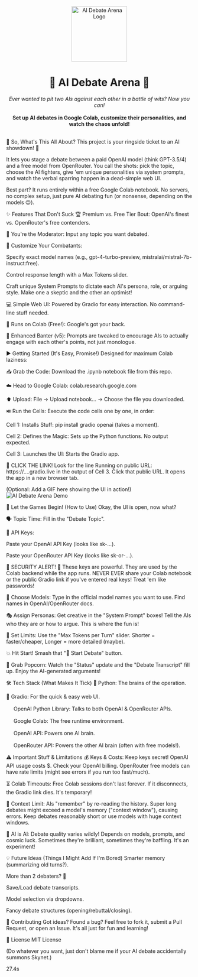 <br>
<p align="center">
<img src="https://raw.githubusercontent.com/user-attachments/assets/b8c1a603-2960-428e-a382-7f626378f63f/ai-debate-arena-logo.png" width="150" alt="AI Debate Arena Logo">
<h1 align="center">🤖 AI Debate Arena 🤺</h1>
<p align="center">
<i> Ever wanted to pit two AIs against each other in a battle of wits? Now you can! </i>
<br>
<br>
<b> Set up AI debates in Google Colab, customize their personalities, and watch the chaos unfold! </b>
</p>
</p>
<br>
🤔 So, What's This All About?
This project is your ringside ticket to an AI showdown! 🥊

It lets you stage a debate between a paid OpenAI model (think GPT-3.5/4) and a free model from OpenRouter. You call the shots: pick the topic, choose the AI fighters, give 'em unique personalities via system prompts, and watch the verbal sparring happen in a dead-simple web UI.

Best part? It runs entirely within a free Google Colab notebook. No servers, no complex setup, just pure AI debating fun (or nonsense, depending on the models 😉).

✨ Features That Don't Suck
🏆 Premium vs. Free Tier Bout: OpenAI's finest vs. OpenRouter's free contenders.

🎤 You're the Moderator: Input any topic you want debated.

🔧 Customize Your Combatants:

Specify exact model names (e.g., gpt-4-turbo-preview, mistralai/mistral-7b-instruct:free).

Control response length with a Max Tokens slider.

Craft unique System Prompts to dictate each AI's persona, role, or arguing style. Make one a skeptic and the other an optimist!

💻 Simple Web UI: Powered by Gradio for easy interaction. No command-line stuff needed.

💸 Runs on Colab (Free!): Google's got your back.

🧠 Enhanced Banter (v5): Prompts are tweaked to encourage AIs to actually engage with each other's points, not just monologue.

▶️ Getting Started (It's Easy, Promise!)
Designed for maximum Colab laziness:

📥 Grab the Code: Download the .ipynb notebook file from this repo.

☁️ Head to Google Colab: colab.research.google.com

⬆️ Upload: File -> Upload notebook... -> Choose the file you downloaded.

⏯️ Run the Cells: Execute the code cells one by one, in order:

Cell 1: Installs Stuff: pip install gradio openai (takes a moment).

Cell 2: Defines the Magic: Sets up the Python functions. No output expected.

Cell 3: Launches the UI: Starts the Gradio app.

🔗 CLICK THE LINK! Look for the line Running on public URL: https://....gradio.live in the output of Cell 3. Click that public URL. It opens the app in a new browser tab.

(Optional: Add a GIF here showing the UI in action!)
![AI Debate Arena Demo](link_to_your_demo.gif)

🚀 Let the Games Begin! (How to Use)
Okay, the UI is open, now what?

🗣️ Topic Time: Fill in the "Debate Topic".

🔑 API Keys:

Paste your OpenAI API Key (looks like sk-...).

Paste your OpenRouter API Key (looks like sk-or-...).

🚨 SECURITY ALERT! 🚨 These keys are powerful. They are used by the Colab backend while the app runs. NEVER EVER share your Colab notebook or the public Gradio link if you've entered real keys! Treat 'em like passwords!

🤖 Choose Models: Type in the official model names you want to use. Find names in OpenAI/OpenRouter docs.

🎭 Assign Personas: Get creative in the "System Prompt" boxes! Tell the AIs who they are or how to argue. This is where the fun is!

📏 Set Limits: Use the "Max Tokens per Turn" slider. Shorter = faster/cheaper, Longer = more detailed (maybe).

💥 Hit Start! Smash that "🚀 Start Debate" button.

🍿 Grab Popcorn: Watch the "Status" update and the "Debate Transcript" fill up. Enjoy the AI-generated arguments!

🛠️ Tech Stack (What Makes It Tick)
🐍 Python: The brains of the operation.

🎨 Gradio: For the quick & easy web UI.

<img src="https://openai.com/favicon.ico" width=16> OpenAI Python Library: Talks to both OpenAI & OpenRouter APIs.

<img src="https://www.google.com/favicon.ico" width=16> Google Colab: The free runtime environment.

<img src="https://openai.com/favicon.ico" width=16> OpenAI API: Powers one AI brain.

<img src="https://openrouter.ai/favicon.ico" width=16> OpenRouter API: Powers the other AI brain (often with free models!).

⚠️ Important Stuff & Limitations
💰 Keys & Costs: Keep keys secret! OpenAI API usage costs 
$. Check your OpenAI billing. OpenRouter free models can have rate limits (might see errors if you run too fast/much).

⏳ Colab Timeouts: Free Colab sessions don't last forever. If it disconnects, the Gradio link dies. It's temporary!

🧠 Context Limit: AIs "remember" by re-reading the history. Super long debates might exceed a model's memory ("context window"), causing errors. Keep debates reasonably short or use models with huge context windows.

🤷 AI is AI: Debate quality varies wildly! Depends on models, prompts, and cosmic luck. Sometimes they're brilliant, sometimes they're baffling. It's an experiment!

💡 Future Ideas (Things I Might Add If I'm Bored)
Smarter memory (summarizing old turns?).

More than 2 debaters? 🤯

Save/Load debate transcripts.

Model selection via dropdowns.

Fancy debate structures (opening/rebuttal/closing).

🤝 Contributing
Got ideas? Found a bug? Feel free to fork it, submit a Pull Request, or open an Issue. It's all just for fun and learning!

📜 License
MIT License

(Do whatever you want, just don't blame me if your AI debate accidentally summons Skynet.)

27.4s
